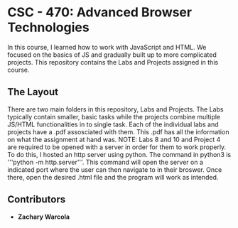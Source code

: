# CSC - 470: Advanced Browser Technologies

In this course, I learned how to work with JavaScript and HTML. We focused on the basics of JS and gradually built up to more complicated projects. This repository contains the Labs and Projects assigned in this course.

## The Layout

There are two main folders in this repository, Labs and Projects. The Labs typically contain smaller, basic tasks while the projects combine multiple JS/HTML functionalities in to single task. Each of the individual labs and projects have a .pdf assosciated with them. This .pdf has all the information on what the assignment at hand was. NOTE: Labs 8 and 10 and Project 4 are required to be opened with a server in order for them to work properly. To do this, I hosted an http server using python. The command in python3 is '''python -m http.server'''. This command will open the server on a indicated port where the user can then navigate to in their broswer. Once there, open the desired .html file and the program will work as intended.

## Contributors
* **Zachary Warcola**
